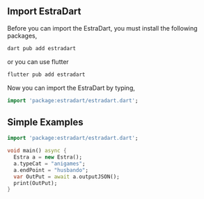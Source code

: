 ## Import EstraDart

Before you can import the EstraDart, you must install the following packages,

```dart
dart pub add estradart
```

or you can use flutter

```dart
flutter pub add estradart
```

Now you can import the EstraDart by typing,
```dart
import 'package:estradart/estradart.dart';
```

## Simple Examples

```dart
import 'package:estradart/estradart.dart';

void main() async {
  Estra a = new Estra();
  a.typeCat = "anigames";
  a.endPoint = "husbando";
  var OutPut = await a.outputJSON();
  print(OutPut);
}
```
